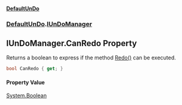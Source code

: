 #### [DefaultUnDo](DefaultUnDo.md 'DefaultUnDo')
### [DefaultUnDo](DefaultUnDo.md#DefaultUnDo 'DefaultUnDo').[IUnDoManager](IUnDoManager.md 'DefaultUnDo.IUnDoManager')
## IUnDoManager.CanRedo Property
Returns a boolean to express if the method [Redo()](IUnDoManager_Redo().md 'DefaultUnDo.IUnDoManager.Redo()') can be executed.  
```csharp
bool CanRedo { get; }
```
#### Property Value
[System.Boolean](https://docs.microsoft.com/en-us/dotnet/api/System.Boolean 'System.Boolean')
